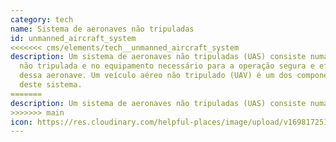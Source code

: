 ```yaml
---
category: tech
name: Sistema de aeronaves não tripuladas
id: unmanned_aircraft_system
<<<<<<< cms/elements/tech__unmanned_aircraft_system
description: Um sistema de aeronaves não tripuladas (UAS) consiste numa aeronave
  não tripulada e no equipamento necessário para a operação segura e eficaz
  dessa aeronave. Um veículo aéreo não tripulado (UAV) é um dos componentes
  deste sistema.
=======
description: Um sistema de aeronaves não tripuladas (UAS) consiste numa aeronave não tripulada e no equipamento necessário para a operação segura e eficaz dessa aeronave. Um veículo aéreo não tripulado (UAV) é um dos componentes deste sistema.
>>>>>>> main
icon: https://res.cloudinary.com/helpful-places/image/upload/v1698172513/UAS_v5fjcb.svg
---
```

